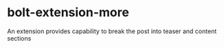 bolt-extension-more
===================

An extension provides capability to break the post into teaser and content sections